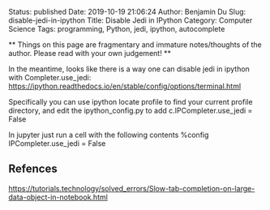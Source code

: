 Status: published
Date: 2019-10-19 21:06:24
Author: Benjamin Du
Slug: disable-jedi-in-ipython
Title: Disable Jedi in IPython
Category: Computer Science
Tags: programming, Python, jedi, ipython, autocomplete

**
Things on this page are fragmentary and immature notes/thoughts of the author.
Please read with your own judgement!
**


In the meantime, looks like there is a way one can disable jedi in ipython with Completer.use_jedi: https://ipython.readthedocs.io/en/stable/config/options/terminal.html

Specifically you can use ipython locate profile to find your current profile directory, and edit the ipython_config.py to add c.IPCompleter.use_jedi = False


In jupyter just run a cell with the following contents %config IPCompleter.use_jedi = False

## Refences

https://tutorials.technology/solved_errors/Slow-tab-completion-on-large-data-object-in-notebook.html